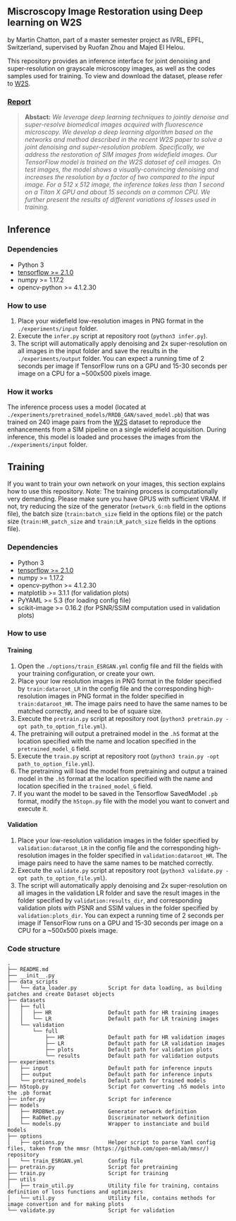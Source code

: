 ## Miscroscopy Image Restoration using Deep learning on W2S
by Martin Chatton, part of a master semester project as IVRL, EPFL, Switzerland, supervised by Ruofan Zhou and Majed El Helou.


This repository provides an inference interface for joint denoising and super-resolution on grayscale microscopy images, as well as the codes samples used for training. To view and download the dataset, please refer to [W2S](https://github.com/widefield2sim/w2s).

### [Report](https://arxiv.org/pdf/2004.10884.pdf)
> **Abstact:** *We leverage deep learning techniques to jointly denoise and super-resolve biomedical images acquired with fluorescence microscopy. We develop a deep learning algorithm based on the networks and method described in the recent W2S paper to solve a joint denoising and super-resolution problem. Specifically, we address the restoration of SIM images from widefield images. Our TensorFlow model is trained on the W2S dataset of cell images. On test images, the model shows a visually-convincing denoising and increases the resolution by a factor of two compared to the input image. For a 512 x 512 image, the inference takes less than 1 second on a Titan X GPU and about 15 seconds on a common CPU. We further present the results of different variations of losses used in training.*

## Inference

### Dependencies
- Python 3
- [tensorflow >= 2.1.0](https://tensorflow.org)
- numpy >= 1.17.2
- opencv-python >= 4.1.2.30 

### How to use

1. Place your widefield low-resolution images in PNG format in the `./experiments/input` folder.
2. Execute the `infer.py` script at repository root (`python3 infer.py`).
3. The script will automatically apply denoising and 2x super-resolution on all images in the input folder and save the results in the `./experiments/output` folder. You can expect a running time of 2 seconds per image if TensorFlow runs on a GPU and 15-30 seconds per image on a CPU for a ~500x500 pixels image.

### How it works

The inference process uses a model (located at `./experiments/pretrained_models/RRDB_GAN/saved_model.pb`) that was trained on 240 image pairs from the [W2S](https://github.com/widefield2sim/w2s) dataset to reproduce the enhancements from a SIM pipeline on a single widefield acquisition. During inference, this model is loaded and processes the images from the `./experiments/input` folder.

## Training

If you want to train your own network on your images, this section explains how to use this repository.
Note: The training process is computationally very demanding. Please make sure you have GPUS with sufficient VRAM. If not, try reducing the size of the generator (`network_G:nb` field in the options file), the batch size (`train:batch_size` field in the options file) or the patch size (`train:HR_patch_size` and `train:LR_patch_size` fields in the options file).

### Dependencies
- Python 3
- [tensorflow >= 2.1.0](https://tensorflow.org)
- numpy >= 1.17.2
- opencv-python >= 4.1.2.30
- matplotlib >= 3.1.1 (for validation plots)
- PyYAML >= 5.3 (for loading config file)
- scikit-image >= 0.16.2 (for PSNR/SSIM computation used in validation plots)

### How to use

#### Training

1. Open the `./options/train_ESRGAN.yml` config file and fill the fields with your training configuration, or create your own.
2. Place your low resolution images in PNG format in the folder specified by `train:dataroot_LR` in the config file and the corresponding high-resolution images in PNG format in the folder specified in `train:dataroot_HR`. The image pairs need to have the same names to be matched correctly, and need to be of square size.
3. Execute the `pretrain.py` script at repository root (`python3 pretrain.py -opt path_to_option_file.yml`).
4. The pretraining will output a pretrained model in the `.h5` format at the location specified with the name and location specified in the `pretrained_model_G` field.
3. Execute the `train.py` script at repository root (`python3 train.py -opt path_to_option_file.yml`).
4. The pretraining will load the model from pretraining and output a trained model in the `.h5` format at the location specified with the name and location specified in the `trained_model_G` field.
5. If you want the model to be saved in the Tensorflow SavedModel `.pb` format, modify the `h5topn.py` file with the model you want to convert and execute it.

#### Validation

1. Place your low-resolution validation images in the folder specified by `validation:dataroot_LR` in the config file and the corresponding high-resolution images in the folder specified in `validation:dataroot_HR`. The image pairs need to have the same names to be matched correctly.
2. Execute the `validate.py` script at repository root (`python3 validate.py -opt path_to_option_file.yml`).
3. The script will automatically apply denoising and 2x super-resolution on all images in the validation LR folder and save the result images in the folder specified by `validation:results_dir`, and corresponding validation plots with PSNR and SSIM values in the folder specified by `validation:plots_dir`. You can expect a running time of 2 seconds per image if TensorFlow runs on a GPU and 15-30 seconds per image on a CPU for a ~500x500 pixels image.

### Code structure

```
.
├── README.md
├── __init__.py
├── data_scripts
│   └── data_loader.py          Script for data loading, as building patches and create Dataset objects
├── datasets
│   ├── full
│   │   ├── HR                  Default path for HR training images
│   │   └── LR                  Default path for LR training images
│   └── validation
│       └── full
│           ├── HR              Default path for HR validation images
│           ├── LR              Default path for LR validation images
│           ├── plots           Default path for validation plots
│           └── results         Default path for validation outputs
├── experiments
│   ├── input                   Default path for inference inputs
│   ├── output                  Default path for inference inputs
│   └── pretrained_models       Default path for trained models
├── h5topb.py                   Script for converting .h5 models into the .pb format
├── infer.py                    Script for inference
├── models
│   ├── RRDBNet.py              Generator network definition
│   ├── RaDNet.py               Discriminator network definition
│   └── models.py               Wrapper to instanciate and build models
├── options
│   ├── options.py              Helper script to parse Yaml config files, taken from the mmsr (https://github.com/open-mmlab/mmsr/) repository 
│   └── train_ESRGAN.yml        Config file
├── pretrain.py                 Script for pretraining
├── train.py                    Script for training
├── utils
│   ├── train_util.py           Utility file for training, contains definition of loss functions and optimizers
│   └── util.py                 Utility file, contains methods for image convertion and for making plots
└── validate.py                 Script for validation
```

